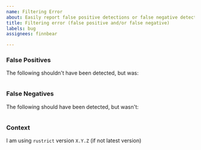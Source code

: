 ```yaml
---
name: Filtering Error
about: Easily report false positive detections or false negative detections
title: Filtering error (false positive and/or false negative)
labels: bug
assignees: finnbear

---
```


### False Positives
The following shouldn't have been detected, but was:
```

```
<!--- One false positive per line. -->


### False Negatives
The following should have been detected, but wasn't:
```

```
<!--- One false negative per line. -->

### Context

I am using `rustrict` version `X.Y.Z` (if not latest version)
